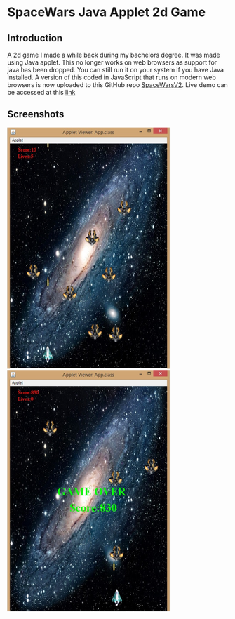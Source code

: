 # SpaceWars Java Applet 2d Game

## Introduction
A 2d game I made a while back during my bachelors degree. It was made using Java applet. This no longer works on web browsers as support for java has been dropped. You can still run it on your system if you have Java installed. A version of this coded in JavaScript that runs on modern web browsers is now uploaded to this GitHub repo [SpaceWarsV2](https://github.com/MusabNaik/SpaceWarsV2). Live demo can be accessed at this [link](https://musabnaik.github.io/SpaceWarsV2/index.html)

## Screenshots

<img src="./images/Screenshot_1.png" width=370 height=550>
<img src="./images/Screenshot_2.png" width=370 height=550>



